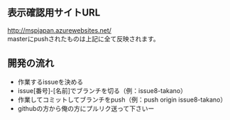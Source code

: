 ## 表示確認用サイトURL

http://mspjapan.azurewebsites.net/   
masterにpushされたものは上記に全て反映されます。

## 開発の流れ
* 作業するissueを決める
* issue[番号]-[名前]でブランチを切る（例：issue8-takano）
* 作業してコミットしてブランチをpush（例：push origin issue8-takano）
* githubの方から俺の方にプルリク送って下さいー

